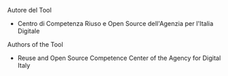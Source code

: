 Autore del Tool

- Centro di Competenza Riuso e Open Source dell'Agenzia per l'Italia Digitale





Authors of the Tool

- Reuse and Open Source Competence Center of the Agency for Digital Italy
